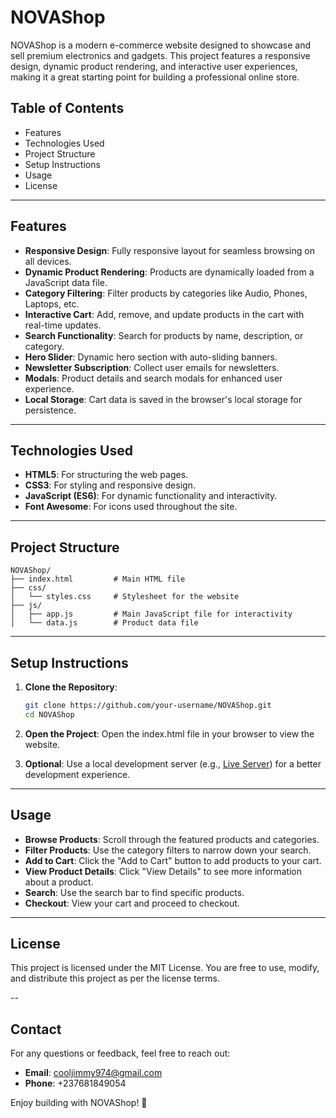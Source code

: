 # NOVAShop

NOVAShop is a modern e-commerce website designed to showcase and sell premium electronics and gadgets. This project features a responsive design, dynamic product rendering, and interactive user experiences, making it a great starting point for building a professional online store.

## Table of Contents

- Features
- Technologies Used
- Project Structure
- Setup Instructions
- Usage
- License

---

## Features

- **Responsive Design**: Fully responsive layout for seamless browsing on all devices.
- **Dynamic Product Rendering**: Products are dynamically loaded from a JavaScript data file.
- **Category Filtering**: Filter products by categories like Audio, Phones, Laptops, etc.
- **Interactive Cart**: Add, remove, and update products in the cart with real-time updates.
- **Search Functionality**: Search for products by name, description, or category.
- **Hero Slider**: Dynamic hero section with auto-sliding banners.
- **Newsletter Subscription**: Collect user emails for newsletters.
- **Modals**: Product details and search modals for enhanced user experience.
- **Local Storage**: Cart data is saved in the browser's local storage for persistence.

---

## Technologies Used

- **HTML5**: For structuring the web pages.
- **CSS3**: For styling and responsive design.
- **JavaScript (ES6)**: For dynamic functionality and interactivity.
- **Font Awesome**: For icons used throughout the site.

---

## Project Structure

```
NOVAShop/
├── index.html         # Main HTML file
├── css/
│   └── styles.css     # Stylesheet for the website
├── js/
│   ├── app.js         # Main JavaScript file for interactivity
│   └── data.js        # Product data file
```

---

## Setup Instructions

1. **Clone the Repository**:
   ```bash
   git clone https://github.com/your-username/NOVAShop.git
   cd NOVAShop
   ```

2. **Open the Project**:
   Open the index.html file in your browser to view the website.

3. **Optional**:
   Use a local development server (e.g., [Live Server](https://marketplace.visualstudio.com/items?itemName=ritwickdey.LiveServer)) for a better development experience.

---

## Usage

- **Browse Products**: Scroll through the featured products and categories.
- **Filter Products**: Use the category filters to narrow down your search.
- **Add to Cart**: Click the "Add to Cart" button to add products to your cart.
- **View Product Details**: Click "View Details" to see more information about a product.
- **Search**: Use the search bar to find specific products.
- **Checkout**: View your cart and proceed to checkout.

---

## License

This project is licensed under the MIT License. You are free to use, modify, and distribute this project as per the license terms.

--

## Contact

For any questions or feedback, feel free to reach out:

- **Email**: cooljimmy974@gmail.com
- **Phone**: +237681849054

Enjoy building with NOVAShop! 🎉
